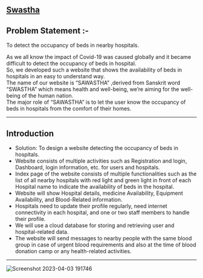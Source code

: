 ## [Swastha](https://github.com/sakshimunde18/Swastha/tree/main/SWASTHA)

## Problem Statement :-<br>
To detect the occupancy of beds in nearby hospitals.<br>
 
As we all know the impact of Covid-19 was caused globally and it became difficult to  detect the occupancy of beds in hospital.<br> 
So, we developed such a website that shows the availability of beds in hospitals in an easy to understand way.<br>
The name of our website is “SAWASTHA” ,derived from Sanskrit word “SWASTHA” which means health and well-being, we’re aiming for the well-being of the human nation.<br>
The major role of “SAWASTHA” is to let the user know the occupancy of beds in hospitals from the comfort of their homes.

<hr>

## Introduction

- Solution: To design a website detecting the occupancy of beds in hospitals. 
- Website consists of multiple activities such as Registration and login, Dashboard, login information, etc. for users and hospitals.
- Index page of the website consists of multiple functionalities such as the list of all nearby hospitals with red light and green light in front of each Hospital name to indicate the availability of beds in the hospital.
- Website will show Hospital details, medicine Availability, Equipment Availability, and Blood-Related information.  
- Hospitals need to update their profile regularly, need internet connectivity in each hospital, and one or two staff members to handle their profile.
- We will use a cloud database for storing and retrieving user and hospital-related data.
- The website will send messages to nearby people with the same blood group in case of urgent blood requirements and also at the time of blood donation camp or any health-related activities.  

<hr>


![Screenshot 2023-04-03 191746](https://user-images.githubusercontent.com/92391500/229529420-762f1b99-03ca-4841-8344-9bf139b1ef4f.png)





